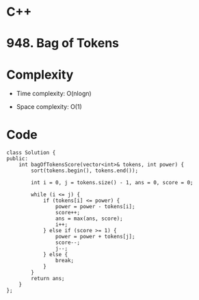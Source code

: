 # C++
<!-- Describe your first thoughts on how to solve this problem. -->

# 948. Bag of Tokens
<!-- Describe your approach to solving the problem. -->

# Complexity
- Time complexity: O(nlogn)
<!-- Add your time complexity here, e.g. $$O(n)$$ -->

- Space complexity: O(1)
<!-- Add your space complexity here, e.g. $$O(n)$$ -->

# Code
```
class Solution {
public:
    int bagOfTokensScore(vector<int>& tokens, int power) {
        sort(tokens.begin(), tokens.end());

        int i = 0, j = tokens.size() - 1, ans = 0, score = 0;

        while (i <= j) {
            if (tokens[i] <= power) {
                power = power - tokens[i];
                score++;
                ans = max(ans, score);
                i++;
            } else if (score >= 1) {
                power = power + tokens[j];
                score--;
                j--;
            } else {
                break;
            }
        }
        return ans;
    }
};
```
